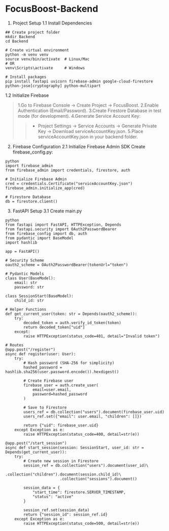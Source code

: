 # FocusBoost-Backend

1. Project Setup
1.1 Install Dependencies

```
## Create project folder
mkdir Backend
cd Backend

# Create virtual environment
python -m venv venv
source venv/bin/activate  # Linux/Mac
# OR
venv\Scripts\activate     # Windows

# Install packages
pip install fastapi uvicorn firebase-admin google-cloud-firestore python-jose[cryptography] python-multipart 
```

1.2 Initialize Firebase
>1.Go to Firebase Console → Create Project → FocusBoost.
>2.Enable Authentication (Email/Password).
>3.Create Firestore Database in test mode (for development).
>4.Generate Service Account Key:
>>* Project Settings → Service Accounts → Generate Private Key → Download serviceAccountKey.json.
>5.Place serviceAccountKey.json in your backend folder.

2. Firebase Configuration
2.1 Initialize Firebase Admin SDK
Create firebase_config.py:

```
python
import firebase_admin
from firebase_admin import credentials, firestore, auth

# Initialize Firebase Admin
cred = credentials.Certificate("serviceAccountKey.json")
firebase_admin.initialize_app(cred)

# Firestore Database
db = firestore.client()
```

3. FastAPI Setup
3.1 Create main.py
```
python
from fastapi import FastAPI, HTTPException, Depends
from fastapi.security import OAuth2PasswordBearer
from firebase_config import db, auth
from pydantic import BaseModel
import hashlib

app = FastAPI()

# Security Scheme
oauth2_scheme = OAuth2PasswordBearer(tokenUrl="token")

# Pydantic Models
class User(BaseModel):
    email: str
    password: str

class SessionStart(BaseModel):
    child_id: str

# Helper Functions
def get_current_user(token: str = Depends(oauth2_scheme)):
    try:
        decoded_token = auth.verify_id_token(token)
        return decoded_token["uid"]
    except:
        raise HTTPException(status_code=401, detail="Invalid token")

# Routes
@app.post("/register")
async def register(user: User):
    try:
        # Hash password (SHA-256 for simplicity)
        hashed_password = hashlib.sha256(user.password.encode()).hexdigest()
        
        # Create Firebase user
        firebase_user = auth.create_user(
            email=user.email,
            password=hashed_password
        )
        
        # Save to Firestore
        users_ref = db.collection("users").document(firebase_user.uid)
        users_ref.set({"email": user.email, "children": []})
        
        return {"uid": firebase_user.uid}
    except Exception as e:
        raise HTTPException(status_code=400, detail=str(e))

@app.post("/start_session")
async def start_session(session: SessionStart, user_id: str = Depends(get_current_user)):
    try:
        # Create new session in Firestore
        session_ref = db.collection("users").document(user_id)\
                        .collection("children").document(session.child_id)\
                        .collection("sessions").document()
        
        session_data = {
            "start_time": firestore.SERVER_TIMESTAMP,
            "status": "active"
        }
        
        session_ref.set(session_data)
        return {"session_id": session_ref.id}
    except Exception as e:
        raise HTTPException(status_code=500, detail=str(e))
```

